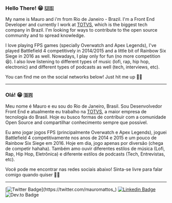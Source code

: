 ### Hello There! 😁 🇺🇸

My name is Mauro and i'm from Rio de Janeiro - Brazil. I'm a Front End Developer and currently I work at [TOTVS](https://en.totvs.com/), which is the biggest tech company in Brazil. I'm looking for ways to contribute to the open source community and to spread knowledge.

I love playing FPS games (specially Overwatch and Apex Legends), I've played Battlefield 4 competitively in 2014/2015 and a little bit of Rainbow Six Siege in 2016 as well. Nowadays, I play only for fun (no more competition 😆). I also love listening to different types of music (lofi, rap, hip hop, electronic) and different types of podcasts as well (tech, interviews, etc).

You can find me on the social networks below! Just hit me up 👊👊

---- 

### Olá! 😁 🇧🇷

Meu nome é Mauro e eu sou do Rio de Janeiro, Brasil. Sou Desenvolvedor Front End e atualmente eu trabalho na [TOTVS](https://totvs.com/), a maior empresa de tecnologia do Brasil. Hoje eu busco formas de contribuir com a comunidade Open Source and compartilhar conhecimento sempre que possível.

Eu amo jogar jogos FPS (principalmente Overwatch e Apex Legends), joguei Battlefield 4 competitivamente nos anos de 2014 e 2015 e um pouco de Rainbow Six Siege em 2016. Hoje em dia, jogo apenas por diversão (chega de competir hahaha). Também amo ouvir diferentes estilos de música (Lofi, Rap, Hip Hop, Eletrônica) e diferente estilos de podcasts (Tech, Entrevistas, etc).

Você pode me encontrar nas redes sociais abaixo! Sinta-se livre para falar comigo quando quiser 👊👊

----

[![Twitter Badge](https://img.shields.io/badge/-Twitter-1ca0f1?style=flat-square&labelColor=1ca0f1&logo=twitter&logoColor=white&link=https://twitter.com/felipefialho_)](https://twitter.com/mauromattos_)
[![Linkedin Badge](https://img.shields.io/badge/-LinkedIn-blue?style=flat-square&logo=Linkedin&logoColor=white&link=https://www.linkedin.com/in/felipefialho)](https://www.linkedin.com/in/mauro-mattos)
![Dev.to Badge](https://img.shields.io/badge/-Dev.to-black?style=flat-square&logo=Dev.to&logoColor=white&link=https://dev.to/mauromattos00)
